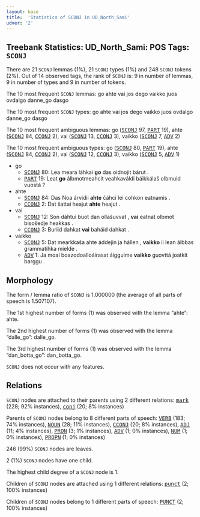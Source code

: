 ```yaml
---
layout: base
title:  'Statistics of SCONJ in UD_North_Sami'
udver: '2'
---
```


## Treebank Statistics: UD_North_Sami: POS Tags: `SCONJ`

There are 21 `SCONJ` lemmas (1%), 21 `SCONJ` types (1%) and 248 `SCONJ` tokens (2%).
Out of 14 observed tags, the rank of `SCONJ` is: 9 in number of lemmas, 9 in number of types and 9 in number of tokens.

The 10 most frequent `SCONJ` lemmas: go ahte vai jos dego vaikko juos ovdalgo danne_go dasgo

The 10 most frequent `SCONJ` types:  go ahte vai jos dego vaikko juos ovdalgo danne_go dasgo

The 10 most frequent ambiguous lemmas: go (<tt><a href="sme-pos-SCONJ.html">SCONJ</a></tt> 97, <tt><a href="sme-pos-PART.html">PART</a></tt> 19), ahte (<tt><a href="sme-pos-SCONJ.html">SCONJ</a></tt> 84, <tt><a href="sme-pos-CCONJ.html">CCONJ</a></tt> 2), vai (<tt><a href="sme-pos-SCONJ.html">SCONJ</a></tt> 13, <tt><a href="sme-pos-CCONJ.html">CCONJ</a></tt> 3), vaikko (<tt><a href="sme-pos-SCONJ.html">SCONJ</a></tt> 7, <tt><a href="sme-pos-ADV.html">ADV</a></tt> 2)

The 10 most frequent ambiguous types:  go (<tt><a href="sme-pos-SCONJ.html">SCONJ</a></tt> 80, <tt><a href="sme-pos-PART.html">PART</a></tt> 19), ahte (<tt><a href="sme-pos-SCONJ.html">SCONJ</a></tt> 84, <tt><a href="sme-pos-CCONJ.html">CCONJ</a></tt> 2), vai (<tt><a href="sme-pos-SCONJ.html">SCONJ</a></tt> 12, <tt><a href="sme-pos-CCONJ.html">CCONJ</a></tt> 3), vaikko (<tt><a href="sme-pos-SCONJ.html">SCONJ</a></tt> 5, <tt><a href="sme-pos-ADV.html">ADV</a></tt> 1)


* go
  * <tt><a href="sme-pos-SCONJ.html">SCONJ</a></tt> 80: Lea meara láhkai <b>go</b> das oidnojit bárut .
  * <tt><a href="sme-pos-PART.html">PART</a></tt> 19: Leat <b>go</b> álbmotmeahcit veahkaváldi báikkálaš olbmuid vuostá ?
* ahte
  * <tt><a href="sme-pos-SCONJ.html">SCONJ</a></tt> 84: Das Noa árvidii <b>ahte</b> čáhci lei cohkon eatnamis .
  * <tt><a href="sme-pos-CCONJ.html">CCONJ</a></tt> 2: Dat šattai heajut <b>ahte</b> heajut .
* vai
  * <tt><a href="sme-pos-SCONJ.html">SCONJ</a></tt> 12: Son dáhtui buot dan ollašuvvat , <b>vai</b> eatnat olbmot bisošedje heakkas .
  * <tt><a href="sme-pos-CCONJ.html">CCONJ</a></tt> 3: Buriid dahkat <b>vai</b> baháid dahkat .
* vaikko
  * <tt><a href="sme-pos-SCONJ.html">SCONJ</a></tt> 5: Dat mearkkaša ahte áddejin ja hállen , <b>vaikko</b> ii lean áibbas grammatihka mielde .
  * <tt><a href="sme-pos-ADV.html">ADV</a></tt> 1: Ja moai boazodoalloáirasat áigguime <b>vaikko</b> guovttá joatkit barggu .

## Morphology

The form / lemma ratio of `SCONJ` is 1.000000 (the average of all parts of speech is 1.507107).

The 1st highest number of forms (1) was observed with the lemma “ahte”: ahte.

The 2nd highest number of forms (1) was observed with the lemma “dalle_go”: dalle_go.

The 3rd highest number of forms (1) was observed with the lemma “dan_botta_go”: dan_botta_go.

`SCONJ` does not occur with any features.


## Relations

`SCONJ` nodes are attached to their parents using 2 different relations: <tt><a href="sme-dep-mark.html">mark</a></tt> (228; 92% instances), <tt><a href="sme-dep-conj.html">conj</a></tt> (20; 8% instances)

Parents of `SCONJ` nodes belong to 8 different parts of speech: <tt><a href="sme-pos-VERB.html">VERB</a></tt> (183; 74% instances), <tt><a href="sme-pos-NOUN.html">NOUN</a></tt> (28; 11% instances), <tt><a href="sme-pos-CCONJ.html">CCONJ</a></tt> (20; 8% instances), <tt><a href="sme-pos-ADJ.html">ADJ</a></tt> (11; 4% instances), <tt><a href="sme-pos-PRON.html">PRON</a></tt> (3; 1% instances), <tt><a href="sme-pos-ADV.html">ADV</a></tt> (1; 0% instances), <tt><a href="sme-pos-NUM.html">NUM</a></tt> (1; 0% instances), <tt><a href="sme-pos-PROPN.html">PROPN</a></tt> (1; 0% instances)

246 (99%) `SCONJ` nodes are leaves.

2 (1%) `SCONJ` nodes have one child.

The highest child degree of a `SCONJ` node is 1.

Children of `SCONJ` nodes are attached using 1 different relations: <tt><a href="sme-dep-punct.html">punct</a></tt> (2; 100% instances)

Children of `SCONJ` nodes belong to 1 different parts of speech: <tt><a href="sme-pos-PUNCT.html">PUNCT</a></tt> (2; 100% instances)

